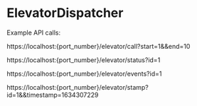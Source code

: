 # ElevatorDispatcher

Example API calls:

https://localhost:{port_number}/elevator/call?start=1&&end=10                                                                                                             


https://localhost:{port_number}/elevator/status?id=1

https://localhost:{port_number}/elevator/events?id=1

https://localhost:{port_number}/elevator/stamp?id=1&&timestamp=1634307229
